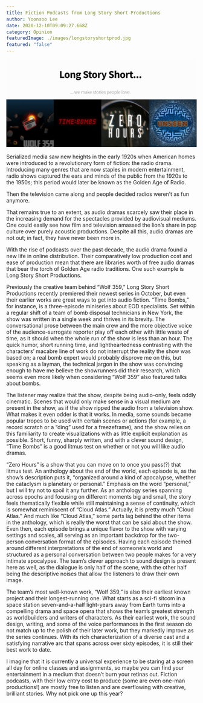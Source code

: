 ```yaml
---
title: Fiction Podcasts from Long Story Short Productions
author: Yoonsoo Lee
date: 2020-12-10T09:09:27.668Z
category: Opinion
featuredImage: ./images/longstoryshortprod.jpg
featured: "false"
---
```

![long story short productions](images/longstoryshortprod.jpg)

Serialized media saw new heights in the early 1920s when American homes were introduced to a revolutionary form of fiction: the radio drama. Introducing many genres that are now staples in modern entertainment, radio shows captured the ears and minds of the public from the 1920s to the 1950s; this period would later be known as the Golden Age of Radio.

Then the television came along and people decided radios weren’t as fun anymore.

That remains true to an extent, as audio dramas scarcely saw their place in the increasing demand for the spectacles provided by audiovisual mediums. One could easily see how film and television amassed the lion’s share in pop culture over purely acoustic productions. Despite all this, audio dramas are not out; in fact, they have never been more in.

With the rise of podcasts over the past decade, the audio drama found a new life in online distribution. Their comparatively low production cost and ease of production mean that there are libraries worth of free audio dramas that bear the torch of Golden Age radio traditions. One such example is Long Story Short Productions.

Previously the creative team behind “Wolf 359,” Long Story Short Productions recently premiered their newest series in October, but even their earlier works are great ways to get into audio fiction. “Time Bombs,” for instance, is a three-episode miniseries about EOD specialists. Set within a regular shift of a team of bomb disposal technicians in New York, the show was written in a single week and thrives in its brevity. The conversational prose between the main crew and the more objective voice of the audience-surrogate reporter play off each other with little waste of time, as it should when the whole run of the show is less than an hour. The quick humor, short running time, and lightheartedness contrasting with the characters’ macabre line of work do not interrupt the reality the show was based on; a real bomb expert would probably disprove me on this, but speaking as a layman, the technical jargon in the show was convincing enough to have me believe the showrunners did their research, which seems even more likely when considering “Wolf 359” also featured talks about bombs.

The listener may realize that the show, despite being audio-only, feels oddly cinematic. Scenes that would only make sense in a visual medium are present in the show, as if the show ripped the audio from a television show. What makes it even odder is that it works. In media, some sounds became popular tropes to be used with certain scenes or actions (for example, a record scratch or a “ding” used for a freezeframe), and the show relies on this familiarity to create visualizations with as little explicit explanation as possible. Short, funny, sharply written, and with a clever sound design, “Time Bombs” is a good litmus test on whether or not you will like audio dramas.

“Zero Hours” is a show that you can move on to once you pass(?) that litmus test. An anthology about the end of the world, each episode is, as the show’s description puts it, “organized around a kind of apocalypse, whether the cataclysm is planetary or personal.” Emphasis on the word “personal,” but I will try not to spoil it any further. As an anthology series spanning across epochs and focusing on different moments big and small, the story feels thematically flexible while still maintaining a sense of continuity, which is somewhat reminiscent of “Cloud Atlas.” Actually, it is pretty much “Cloud Atlas.” And much like “Cloud Atlas,” some parts lag behind the other items in the anthology, which is really the worst that can be said about the show. Even then, each episode brings a unique flavor to the show with varying settings and scales, all serving as an important backdrop for the two-person conversation format of the episodes. Having each episode themed around different interpretations of the end of someone’s world and structured as a personal conversation between two people makes for a very intimate apocalypse. The team’s clever approach to sound design is present here as well, as the dialogue is only half of the scene, with the other half being the descriptive noises that allow the listeners to draw their own image.

The team’s most well-known work, “Wolf 359,” is also their earliest known project and their longest-running one. What starts as a sci-fi sitcom in a space station seven-and-a-half light-years away from Earth turns into a compelling drama and space opera that shows the team’s greatest strength as worldbuilders and writers of characters. As their earliest work, the sound design, writing, and some of the voice performances in the first season do not match up to the polish of their later work, but they markedly improve as the series continues. With its rich characterization of a diverse cast and a satisfying narrative arc that spans across over sixty episodes, it is still their best work to date.

I imagine that it is currently a universal experience to be staring at a screen all day for online classes and assignments, so maybe you can find your entertainment in a medium that doesn’t burn your retinas out. Fiction podcasts, with their low entry cost to produce (some are even one-man productions!) are mostly free to listen and are overflowing with creative, brilliant stories. Why not pick one up this year?